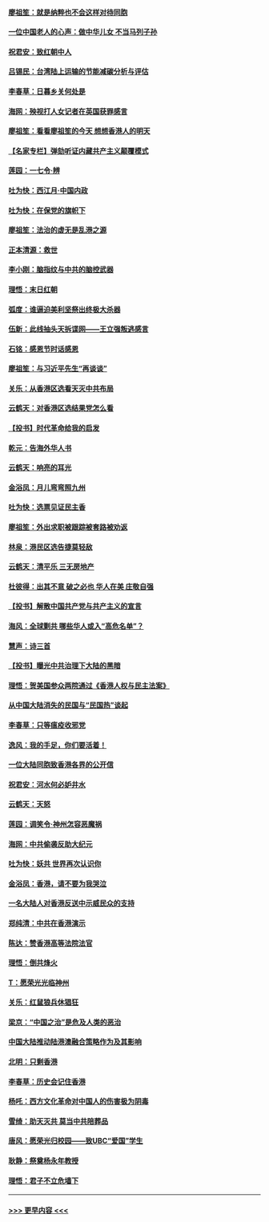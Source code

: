 #### [廖祖笙：就是纳粹也不会这样对待同胞](../pages/nsc993/n11697658.md?t=12041322) 
#### [一位中国老人的心声：做中华儿女 不当马列子孙](../pages/nsc993/n11697525.md?t=12041322) 
#### [祝君安：致红朝中人](../pages/nsc993/n11697518.md?t=12041322) 
#### [吕锡民：台湾陆上运输的节能减碳分析与评估](../pages/nsc993/n11694983.md?t=12041322) 
#### [李春草：日暮乡关何处是](../pages/nsc993/n11694805.md?t=12041322) 
#### [海网：殃视打人女记者在英国获罪感言](../pages/nsc993/n11693832.md?t=12041322) 
#### [廖祖笙：看看廖祖笙的今天 想想香港人的明天](../pages/nsc993/n11693707.md?t=12041322) 
#### [【名家专栏】弹劾听证内藏共产主义颠覆模式](../pages/nsc993/n11693563.md?t=12041322) 
#### [莲园：一七令‧辨](../pages/nsc993/n11692558.md?t=12041322) 
#### [吐为快：西江月·中国内政](../pages/nsc993/n11692071.md?t=12041322) 
#### [吐为快：在保党的旗帜下](../pages/nsc993/n11691188.md?t=12041322) 
#### [廖祖笙：法治的虚无是乱港之源](../pages/nsc993/n11690605.md?t=12041322) 
#### [正本清源：救世](../pages/nsc993/n11689134.md?t=12041322) 
#### [李小刚：脑指纹与中共的脑控武器](../pages/nsc993/n11688900.md?t=12041322) 
#### [理悟：末日红朝](../pages/nsc993/n11688829.md?t=12041322) 
#### [弧度：谁逼迫美利坚祭出终极大杀器](../pages/nsc993/n11688735.md?t=12041322) 
#### [伍新：此线抽头天拆谍网——王立强叛逃感言](../pages/nsc993/n11687981.md?t=12041322) 
#### [石铭：感恩节时话感恩](../pages/nsc993/n11687568.md?t=12041322) 
#### [廖祖笙：与习近平先生“再谈谈”](../pages/nsc993/n11687005.md?t=12041322) 
#### [关乐：从香港区选看天灭中共布局](../pages/nsc993/n11686647.md?t=12041322) 
#### [云鹤天：对香港区选结果党怎么看](../pages/nsc993/n11686216.md?t=12041322) 
#### [【投书】时代革命给我的启发](../pages/nsc993/n11684287.md?t=12041322) 
#### [乾元：告海外华人书](../pages/nsc993/n11684044.md?t=12041322) 
#### [云鹤天：响亮的耳光](../pages/nsc993/n11684254.md?t=12041322) 
#### [金浴凤：月儿弯弯照九州](../pages/nsc993/n11684231.md?t=12041322) 
#### [吐为快：选票见证民主香](../pages/nsc993/n11684206.md?t=12041322) 
#### [廖祖笙：外出求职被跟踪被套路被劝返](../pages/nsc993/n11683874.md?t=12041322) 
#### [林泉：港民区选告捷莫轻敌](../pages/nsc993/n11683930.md?t=12041322) 
#### [云鹤天：清平乐 三无房地产](../pages/nsc993/n11681521.md?t=12041322) 
#### [杜彼得：出其不意 破之必也 华人在美 庄敬自强](../pages/nsc993/n11679554.md?t=12041322) 
#### [【投书】解散中国共产党与共产主义的宣言](../pages/nsc993/n11679177.md?t=12041322) 
#### [海风：全球剿共 哪些华人或入“高危名单”？](../pages/nsc993/n11678617.md?t=12041322) 
#### [慧声：诗三首](../pages/nsc993/n11678848.md?t=12041322) 
#### [【投书】曝光中共治理下大陆的黑暗](../pages/nsc993/n11678674.md?t=12041322) 
#### [理悟：贺美国参众两院通过《香港人权与民主法案》](../pages/nsc993/n11678104.md?t=12041322) 
#### [从中国大陆消失的民国与“民国热”谈起](../pages/nsc993/n11678075.md?t=12041322) 
#### [李春草：只等瘟疫收邪党](../pages/nsc993/n11677308.md?t=12041322) 
#### [逸风：我的手足，你们要活着！](../pages/nsc993/n11676352.md?t=12041322) 
#### [一位大陆同胞致香港各界的公开信](../pages/nsc993/n11675761.md?t=12041322) 
#### [祝君安：河水何必妒井水](../pages/nsc993/n11675746.md?t=12041322) 
#### [云鹤天：天怒](../pages/nsc993/n11675718.md?t=12041322) 
#### [莲园：调笑令‧神州怎容恶魔祸](../pages/nsc993/n11675648.md?t=12041322) 
#### [海网：中共偷袭反助大纪元](../pages/nsc993/n11673515.md?t=12041322) 
#### [吐为快：妖共 世界再次认识你](../pages/nsc993/n11673506.md?t=12041322) 
#### [金浴凤：香港，请不要为我哭泣](../pages/nsc993/n11673248.md?t=12041322) 
#### [一名大陆人对香港反送中示威民众的支持](../pages/nsc993/n11672615.md?t=12041322) 
#### [郑纯清：中共在香港演示](../pages/nsc993/n11670539.md?t=12041322) 
#### [陈达：赞香港高等法院法官](../pages/nsc993/n11669542.md?t=12041322) 
#### [理悟：倒共烽火](../pages/nsc993/n11668844.md?t=12041322) 
#### [T：愿荣光光临神州](../pages/nsc993/n11668421.md?t=12041322) 
#### [关乐：红鼠狼兵休猖狂](../pages/nsc993/n11668378.md?t=12041322) 
#### [梁京：“中国之治”是危及人类的恶治](../pages/nsc993/n11668328.md?t=12041322) 
#### [中国大陆推动陆港澳融合策略作为及其影响](../pages/nsc993/n11668157.md?t=12041322) 
#### [北明：只剩香港](../pages/nsc993/n11668002.md?t=12041322) 
#### [李春草：历史会记住香港](../pages/nsc993/n11667927.md?t=12041322) 
#### [杨吒：西方文化革命对中国人的伤害极为阴毒](../pages/nsc993/n11664521.md?t=12041322) 
#### [雪绮：助天灭共 莫当中共陪葬品](../pages/nsc993/n11662650.md?t=12041322) 
#### [唐风：愿荣光归校园——致UBC“爱国”学生](../pages/nsc993/n11662194.md?t=12041322) 
#### [耿静：祭奠杨永年教授](../pages/nsc993/n11662514.md?t=12041322) 
#### [理悟：君子不立危墙下](../pages/nsc993/n11662172.md?t=12041322) 

----
#### [ >>> 更早内容 <<< ](../indexes/nsc993-earlier.md)
